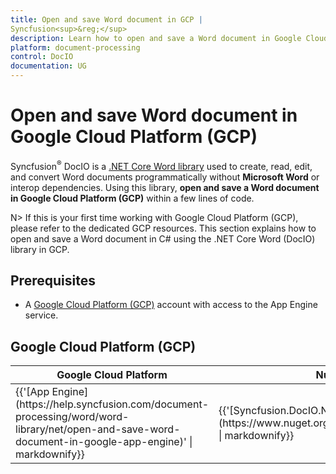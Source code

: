 ```yaml
--- 
title: Open and save Word document in GCP | 
Syncfusion<sup>&reg;</sup> 
description: Learn how to open and save a Word document in Google Cloud Platform (GCP) using .NET Core Word (DocIO) library in C#. 
platform: document-processing
control: DocIO 
documentation: UG 
--- 
```


# Open and save Word document in Google Cloud Platform (GCP)


Syncfusion<sup>&reg;</sup> DocIO is a [.NET Core Word library](https://www.syncfusion.com/document-processing/word-framework/net-core/word-library) used to create, read, edit, and convert Word documents programmatically without **Microsoft Word** or interop dependencies. Using this library, **open and save a Word document in Google Cloud Platform (GCP)** within a few lines of code. 

N> If this is your first time working with Google Cloud Platform (GCP), please refer to the dedicated GCP resources. This section explains how to open and save a Word document in C# using the .NET Core Word (DocIO) library in GCP. 

## Prerequisites 

* A [Google Cloud Platform (GCP)](https://console.cloud.google.com/getting-started) account with access to the App Engine service.

## Google Cloud Platform (GCP)

<table>
<thead>
<tr>
<th>
Google Cloud Platform<br/></th><th>
NuGet package name<br/></th></tr></thead>
<tr>
<td>
{{'[App Engine](https://help.syncfusion.com/document-processing/word/word-library/net/open-and-save-word-document-in-google-app-engine)' | markdownify}}<br/></td><td>
{{'[Syncfusion.DocIO.Net.Core](https://www.nuget.org/packages/Syncfusion.DocIO.Net.Core)' | markdownify}}<br/>
</td></tr>
</table>